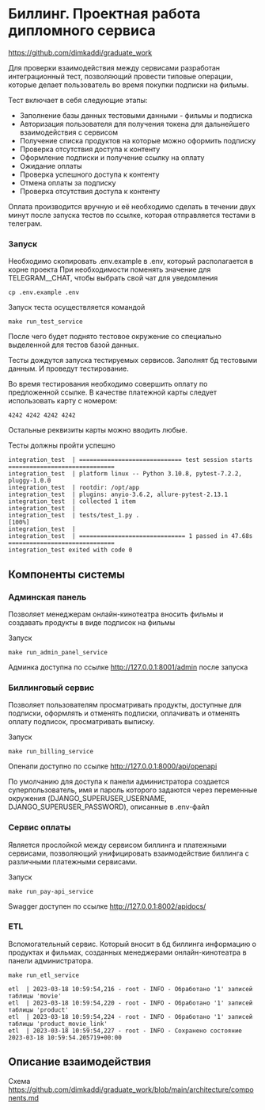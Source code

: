 # Биллинг. Проектная работа дипломного сервиса

https://github.com/dimkaddi/graduate_work

Для проверки взаимодействия между сервисами разработан интеграционный тест, 
позволяющий провести типовые операции, которые делает пользователь во время покупки подписки
на фильмы.

Тест включает в себя следующие этапы:

- Заполнение базы данных тестовыми данными - фильмы и подписка
- Авторизация пользователя для получения токена для дальнейшего взаимодействия с сервисом
- Получение списка продуктов на которые можно оформить подписку
- Проверка отсутствия доступа к контенту
- Оформление подписки и получение ссылку на оплату
- Ожидание оплаты
- Проверка успешного доступа к контенту
- Отмена оплаты за подписку
- Проверка отсутствия доступа к контенту

Оплата производится вручную и её необходимо сделать в течении двух минут после запуска тестов
по ссылке, которая отправляется тестами в телеграм.

### Запуск
Необходимо скопировать .env.example в .env, который располагается в корне проекта
При необходимости поменять значение для TELEGRAM__CHAT, чтобы выбрать свой чат для уведомления

    cp .env.example .env

Запуск теста осуществляется командой

    make run_test_service

После чего будет поднято тестовое окружение со специально выделенной для тестов базой данных.

Тесты дождутся запуска тестируемых сервисов.
Заполнят бд тестовыми данным. 
И проведут тестирование.

Во время тестирования необходимо совершить оплату по предложенной ссылке.
В качестве платежной карты следует использовать карту с номером:
    
    4242 4242 4242 4242

Остальные реквизиты карты можно вводить любые.

Тесты должны пройти успешно
```
integration_test  | ============================= test session starts ==============================
integration_test  | platform linux -- Python 3.10.8, pytest-7.2.2, pluggy-1.0.0
integration_test  | rootdir: /opt/app
integration_test  | plugins: anyio-3.6.2, allure-pytest-2.13.1
integration_test  | collected 1 item
integration_test  | 
integration_test  | tests/test_1.py .                                                        [100%]
integration_test  | 
integration_test  | ============================== 1 passed in 47.68s ==============================
integration_test exited with code 0

```

## Компоненты системы

### Админская панель
Позволяет менеджерам онлайн-кинотеатра вносить фильмы и создавать продукты в виде подписок на фильмы

Запуск

    make run_admin_panel_service

Админка доступна по ссылке http://127.0.0.1:8001/admin после запуска


### Биллинговый сервис
Позволяет пользователям просматривать продукты, доступные для подписки, оформлять и отменять подписки,
оплачивать и отменять оплату подписок, просматривать выписку.

Запуск

    make run_billing_service

Опенапи доступно по ссылке http://127.0.0.1:8000/api/openapi

По умолчанию для доступа к панели администратора создается суперпользователь, имя и пароль которого задаются 
через переменные окружения (DJANGO_SUPERUSER_USERNAME, DJANGO_SUPERUSER_PASSWORD), описанные в .env-файл 

### Сервис оплаты
Является прослойкой между сервисом биллинга и платежными сервисами, позволяющий унифицировать взаимодействие биллинга
с различными платежными сервисами.

Запуск

    make run_pay-api_service

Swagger доступен по ссылке http://127.0.0.1:8002/apidocs/

### ETL
Вспомогательный сервис. Который вносит в бд биллинга информацию о продуктах и фильмах, 
созданных менеджерами онлайн-кинотеатра в панели администратора.

    make run_etl_service

```
etl  | 2023-03-18 10:59:54,216 - root - INFO - Обработано '1' записей таблицы 'movie'
etl  | 2023-03-18 10:59:54,220 - root - INFO - Обработано '1' записей таблицы 'product'
etl  | 2023-03-18 10:59:54,224 - root - INFO - Обработано '1' записей таблицы 'product_movie_link'
etl  | 2023-03-18 10:59:54,227 - root - INFO - Сохранено состояние 2023-03-18 10:59:54.205719+00:00
```

## Описание взаимодействия
Схема https://github.com/dimkaddi/graduate_work/blob/main/architecture/components.md
